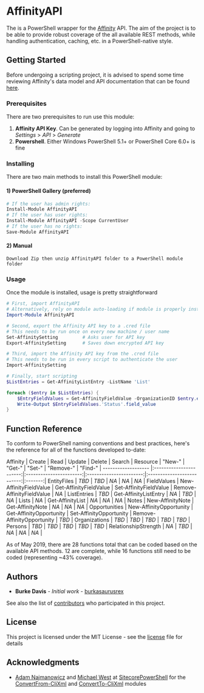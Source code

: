 # AffinityAPI

The is a PowerShell wrapper for the [Affinity](https://www.affinity.co) API. The aim of the project is to be able to provide robust coverage of the all available REST methods, while handling authentication, caching, etc. in a PowerShell-native style.

## Getting Started

Before undergoing a scripting project, it is advised to spend some time reviewing Affinity's data model and API documentation that can be found [here](https://api-docs.affinity.co).

### Prerequisites

There are two prerequisites to run use this module:
1. **Affinity API Key**. Can be generated by logging into Affinity and going to *Settings* > *API* > *Generate*
2. **Powershell**. Either Windows PowerShell 5.1+ or PowerShell Core 6.0+ is fine

### Installing

There are two main methods to install this PowerShell module:

#### 1) PowerShell Gallery (preferred)

```powershell
# If the user has admin rights:
Install-Module AffinityAPI
# If the user has user rights:
Install-Module AffinityAPI -Scope CurrentUser
# If the user has no rights:
Save-Module AffinityAPI
```
#### 2) Manual

```
Download Zip then unzip AffinityAPI folder to a PowerShell module folder
```

### Usage
Once the module is installed, usage is pretty straightforward

```powershell
# First, import AffinityAPI
# Alternatively, rely on module auto-loading if module is properly installed
Import-Module AffinityAPI

# Second, export the Affinity API key to a .cred file
# This needs to be run once on every new machine / user name
Set-AffinitySetting         # Asks user for API key
Export-AffinitySetting      # Saves down encrypted API key

# Third, import the Affinity API key from the .cred file
# This needs to be run in every script to authenticate the user
Import-AffinitySetting

# Finally, start scripting
$ListEntries = Get-AffinityListEntry -ListName 'List'

foreach ($entry in $ListEntries) {
    $EntryFieldValues = Get-AffinityFieldValue -OrganizationID $entry.entity.id -ListID $entry.list_id -Expand
    Write-Output $EntryFieldValues.'Status'.field_value
}
```

## Function Reference

To conform to PowerShell naming conventions and best practices, here's the reference for all of the functions developed to-date:

Affinity             | Create                  | Read                    | Update                  | Delete                     | Search  |
Resource             | "New-"                  | "Get-"                  | "Set-"                  | "Remove-"                  | "Find-" |
 ------------------- |:-----------------------:|:-----------------------:|:-----------------------:|:--------------------------:|:-------:|
EntityFiles          | *TBD*                   | *TBD*                   | *NA*                    | *NA*                       | *NA*    |
FieldValues          | New-AffinityFieldValue  | Get-AffinityFieldValue  | Set-AffinityFieldValue  | Remove-AffinityFieldValue  | *NA*    |
ListEntries          | *TBD*                   | Get-AffinityListEntry   | *NA*                    | *TBD*                      | *NA*    |
Lists                | *NA*                    | Get-AffinityList        | *NA*                    | *NA*                       | *NA*    |
Notes                | New-AffinityNote        | Get-AffinityNote        | *NA*                    | *NA*                       | *NA*    |
Opportunities        | New-AffinityOpportunity | Get-AffinityOpportunity | Set-AffinityOpportunity | Remove-AffinityOpportunity | *TBD*   |
Organizations        | *TBD*                   | *TBD*                   | *TBD*                   | *TBD*                      | *TBD*   |
Persons              | *TBD*                   | *TBD*                   | *TBD*                   | *TBD*                      | *TBD*   |
RelationshipStrength | *NA*                    | *TBD*                   | *NA*                    | *NA*                       | *NA*    |

As of May 2019, there are 28 functions total that can be coded based on the available API methods. 12 are complete, while 16 functions still need to be coded (representing ~43% coverage).

## Authors

* **Burke Davis** - *Initial work* - [burkasaurusrex](https://github.com/burkasaurusrex)

See also the list of [contributors](https://github.com/sorensoncapital/affinity-api-powershell-wrapper/graphs/contributors) who participated in this project.

## License

This project is licensed under the MIT License - see the [license](LICENSE) file for details

## Acknowledgments

* [Adam Najmanowicz](https://blog.najmanowicz.com) and [Michael West](https://michaellwest.blogspot.com) at [SitecorePowerShell](https://github.com/SitecorePowerShell) for the [ConvertFrom-CliXml](https://github.com/SitecorePowerShell/Console/blob/master/Modules/SPE/ConvertFrom-CliXml.ps1) and [ConvertTo-CliXml](https://github.com/SitecorePowerShell/Console/blob/master/Modules/SPE/ConvertTo-CliXml.ps1) modules

